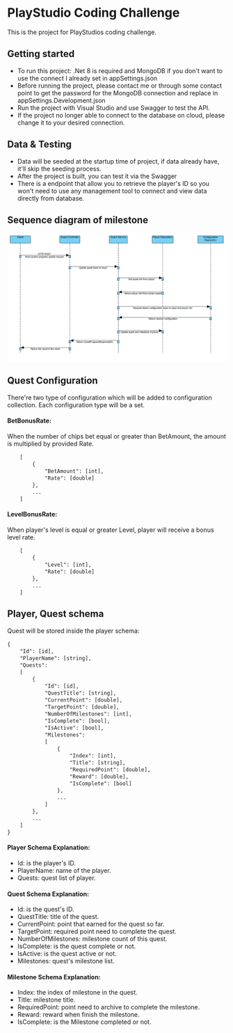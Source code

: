 # PlayStudio Coding Challenge
This is the project for PlayStudios coding challenge.
## Getting started ##
 - To run this project: .Net 8 is required and MongoDB if you don't want to use the connect I already set in appSettings.json
 - Before running the project, please contact me or through some contact point to get the password for the MongoDB connection and replace <password> in appSettings.Development.json
 - Run the project with Visual Studio and use Swagger to test the API.
 - If the project no longer able to connect to the database on cloud, please change it to your desired connection.
## Data & Testing ##
 - Data will be seeded at the startup time of project, if data already have, it'll skip the seeding process.
 - After the project is built, you can test it via the Swagger
 - There is a endpoint that allow you to retrieve the player's ID so you won't need to use any management tool to connect and view data directly from database.
## Sequence diagram of milestone
![Make quest's progress API sequence diagram](./Update-quest-progress-sequence-diagram.png)

## Quest Configuration
There're two type of configuration which will be added to configuration collection. Each configuration type will be a set.
#### BetBonusRate: 
When the number of chips bet equal or greater than BetAmount, the amount is multiplied by provided Rate.
```
    [
        {
            "BetAmount": [int],
            "Rate": [double]
        },
        ...
    ]
```
#### LevelBonusRate: 
When player's level is equal or greater Level, player will receive a bonus level rate.
```
    [
        {
            "Level": [int],
            "Rate": [double]
        },
        ...
    ]
```
## Player, Quest schema
Quest will be stored inside the player schema:
```
{
    "Id": [id],
    "PlayerName": [string],
    "Quests": 
    [
        {
            "Id": [id],
            "QuestTitle": [string],
            "CurrentPoint": [double],
            "TargetPoint": [double],
            "NumberOfMilestones": [int],
            "IsComplete": [bool],
            "IsActive": [bool],
            "Milestones":
            [
                {
                    "Index": [int],
                    "Title": [string],
                    "RequiredPoint": [double],
                    "Reward": [double],
                    "IsComplete": [bool]
                },
                ...
            ]
        },
        ...
    ]
}
```
#### Player Schema Explanation:
- Id: is the player's ID.
- PlayerName: name of the player.
- Quests: quest list of player.

#### Quest Schema Explanation:
- Id: is the quest's ID.
- QuestTitle: title of the quest.
- CurrentPoint: point that earned for the quest so far.
- TargetPoint: required point need to complete the quest.
- NumberOfMilestones: milestone count of this quest.
- IsComplete: is the quest complete or not.
- IsActive: is the quest active or not.
- Milestones: quest's milestone list.

#### Milestone Schema Explanation:
- Index: the index of milestone in the quest.
- Title: milestone title.
- RequiredPoint: point need to archive to complete the milestone.
- Reward: reward when finish the milestone.
- IsComplete: is the Milestone completed or not.